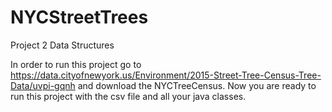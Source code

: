 # NYCStreetTrees
Project 2 Data Structures

In order to run this project go to https://data.cityofnewyork.us/Environment/2015-Street-Tree-Census-Tree-Data/uvpi-gqnh and download the NYCTreeCensus.
Now you are ready to run this project with the csv file and all your java classes.
